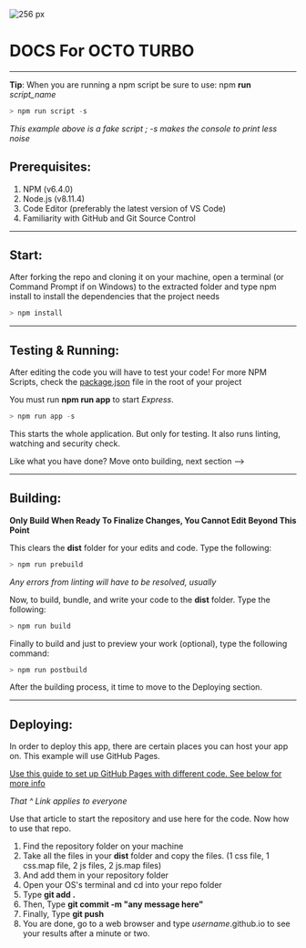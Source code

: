 ![256 px](https://user-images.githubusercontent.com/36637989/44937318-90ad0280-ad70-11e8-8876-ae6bb0e4757b.png)

# DOCS For OCTO TURBO
---
**Tip**: When you are running a npm script be sure to use: npm **run** _script_name_

``` powershell
> npm run script -s
```
_This example above is a fake script ; -s makes the console to print less noise_

## Prerequisites:
1. NPM (v6.4.0)
2. Node.js (v8.11.4)
3. Code Editor (preferably the latest version of VS Code)
4. Familiarity with GitHub and Git Source Control

---

## Start:

After forking the repo and cloning it on your machine, open a terminal (or Command Prompt if on Windows) to the extracted folder and type npm install to install the dependencies that the project needs

``` powershell
> npm install
```

---

## Testing & Running:
After editing the code you will have to test your code! For more NPM Scripts, check the [package.json](https://github.com/rocketbear27/octo-turbo/blob/master/package.json) file in the root of your project

You must run **npm run app** to start _Express_.

``` powershell
> npm run app -s
```

This starts the whole application. But only for testing. It also runs linting, watching and security check.

Like what you have done? Move onto building, next section -->

---
## Building:

**Only Build When Ready To Finalize Changes, You Cannot Edit Beyond This Point**

This clears the **dist** folder for your edits and code. Type the following:

``` powershell
> npm run prebuild
```

_Any errors from linting will have to be resolved, usually_

Now, to build, bundle, and write your code to the **dist** folder. Type the following:

``` powershell
> npm run build
```

Finally to build and just to preview your work (optional), type the following command:

``` powershell
> npm run postbuild
```

After the building process, it time to move to the Deploying section.

---

## Deploying:

In order to deploy this app, there are certain places you can host your app on. This example will use GitHub Pages.

[Use this guide to set up GitHub Pages with different code. See below for more info](https://www.khanacademy.org/computing/computer-programming/html-css/web-development-tools/a/hosting-your-website-on-github)

_That ^ Link applies to everyone_

Use that article to start the repository and use here for the code. Now how to use that repo.

1. Find the repository folder on your machine
2. Take all the files in your **dist** folder and copy the files. (1 css file, 1 css.map file, 2 js files, 2 js.map files)
3. And add them in your repository folder
4. Open your OS's terminal and cd into your repo folder
5. Type **git add .**
6. Then, Type **git commit -m "any message here"**
7. Finally, Type **git push**
8. You are done, go to a web browser and type _username_.github.io to see your results after a minute or two.
